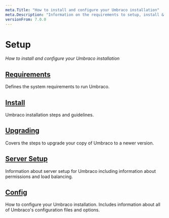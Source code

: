 ```yaml
---
meta.Title: "How to install and configure your Umbraco installation"
meta.Description: "Information on the requirements to setup, install & upgrade Umbraco"
versionFrom: 7.0.0
---
```


# Setup
*How to install and configure your Umbraco installation*

## [Requirements](Requirements/)
Defines the system requirements to run Umbraco.

## [Install](Install/)
Umbraco installation steps and guidelines.

## [Upgrading](Upgrading/)
Covers the steps to upgrade your copy of Umbraco to a newer version.

## [Server Setup](Server-Setup/)
Information about server setup for Umbraco including information about permissions and load balancing.

## [Config](../../Reference/Config/)
How to configure your Umbraco installation. Includes information about all of Umbraco's configuration files and options.
